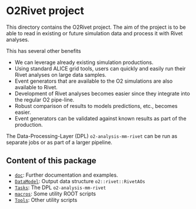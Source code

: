 # O2Rivet project

This directory contains the O2Rivet project.  The aim of the project
is to be able to read in existing or future simulation data and
process it with Rivet analyses.

This has several other benefits

- We can leverage already existing simulation productions.
- Using standard ALICE grid tools, users can quickly and easily run
  their Rivet analyses on large data samples.
- Event generators that are available to the O2 simulations are also
  available to Rivet.
- Development of Rivet analyses becomes easier since they integrate
  into the regular O2 pipe-line.
- Robust comparison of results to models predictions, etc., becomes
  easier.
- Event generators can be validated against known results as part of
  the production.

The Data-Processing-Layer (DPL) `o2-analysis-mm-rivet` can be run as
separate jobs or as part of a larger pipeline.

## Content of this package

- [`doc`](doc): Further documentation and examples.
- [`DataModel`](DataModel): Output data structure
  `o2::rivet::RivetAOs`
- [`Tasks`](Tasks): The DPL `o2-analysis-mm-rivet`
- [`macros`](macros):  Some utility ROOT scripts
- [`Tools`](Tools): Other utility scripts

<!-- EOF -->

